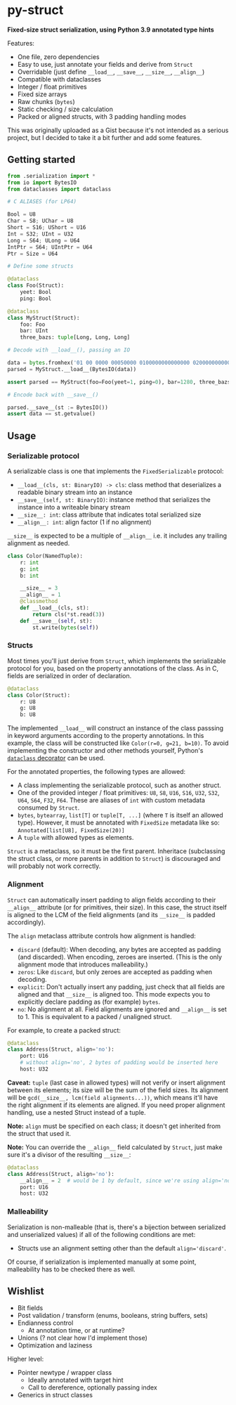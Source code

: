 # py-struct

**Fixed-size struct serialization, using Python 3.9 annotated type hints**

Features:
 - One file, zero dependencies
 - Easy to use, just annotate your fields and derive from `Struct`
 - Overridable (just define `__load__`, `__save__`, `__size__`, `__align__`)
 - Compatible with dataclasses
 - Integer / float primitives
 - Fixed size arrays
 - Raw chunks (`bytes`)
 - Static checking / size calculation
 - Packed or aligned structs, with 3 padding handling modes

This was originally uploaded as a Gist because it's not intended as a serious project, but I decided to take it a bit further and add some features.


## Getting started

~~~ python
from .serialization import *
from io import BytesIO
from dataclasses import dataclass

# C ALIASES (for LP64)

Bool = U8
Char = S8; UChar = U8
Short = S16; UShort = U16
Int = S32; UInt = U32
Long = S64; ULong = U64
IntPtr = S64; UIntPtr = U64
Ptr = Size = U64

# Define some structs

@dataclass
class Foo(Struct):
    yeet: Bool
    ping: Bool

@dataclass
class MyStruct(Struct):
    foo: Foo
    bar: UInt
    three_bazs: tuple[Long, Long, Long]

# Decode with __load__(), passing an IO

data = bytes.fromhex('01 00 0000 00050000 0100000000000000 0200000000000000 0300000000000000')
parsed = MyStruct.__load__(BytesIO(data))

assert parsed == MyStruct(foo=Foo(yeet=1, ping=0), bar=1280, three_bazs=(1, 2, 3))

# Encode back with __save__()

parsed.__save__(st := BytesIO())
assert data == st.getvalue()
~~~


## Usage

### Serializable protocol

A serializable class is one that implements the `FixedSerializable` protocol:

 - `__load__(cls, st: BinaryIO) -> cls`: class method that deserializes a readable binary stream into an instance
 - `__save__(self, st: BinaryIO)`: instance method that serializes the instance into a writeable binary stream
 - `__size__: int`: class attribute that indicates total serialized size
 - `__align__: int`: align factor (1 if no alignment)

`__size__` is expected to be a multiple of `__align__` i.e. it includes any trailing alignment as needed.

~~~ python
class Color(NamedTuple):
    r: int
    g: int
    b: int

    __size__ = 3
    __align__ = 1
    @classmethod
    def __load__(cls, st):
        return cls(*st.read(3))
    def __save__(self, st):
        st.write(bytes(self))
~~~

### Structs

Most times you'll just derive from `Struct`, which implements the serializable protocol for you, based on the property annotations of the class. As in C, fields are serialized in order of declaration.

~~~ python
@dataclass
class Color(Struct):
    r: U8
    g: U8
    b: U8
~~~

The implemented `__load__` will construct an instance of the class passsing in keyword arguments according to the property annotations. In this example, the class will be constructed like `Color(r=0, g=21, b=10)`. To avoid implementing the constructor and other methods yourself, Python's [`dataclass` decorator](https://docs.python.org/3/library/dataclasses.html) can be used.

For the annotated properties, the following types are allowed:
 - A class implementing the serializable protocol, such as another struct.
 - One of the provided integer / float primitives: `U8`, `S8`, `U16`, `S16`, `U32`, `S32`, `U64`, `S64`, `F32`, `F64`.
   These are aliases of `int` with custom metadata consumed by `Struct`.
 - `bytes`,  `bytearray`, `list[T]` or `tuple[T, ...]` (where `T` is itself an allowed type).
   However, it must be annotated with `FixedSize` metadata like so: `Annotated[list[U8], FixedSize(20)]`
 - A `tuple` with allowed types as elements.

`Struct` is a metaclass, so it must be the first parent. Inheritace (subclassing the struct class, or more parents in addition to `Struct`) is discouraged and will probably not work correctly.

### Alignment

`Struct` can automatically insert padding to align fields according to their `__align__` attribute (or for primitives, their size). In this case, the struct itself is aligned to the LCM of the field alignments (and its `__size__` is padded accordingly).

The `align` metaclass attribute controls how alignment is handled:

 - `discard` (default): When decoding, any bytes are accepted as padding (and discarded). When encoding, zeroes are inserted. (This is the only alignment mode that introduces malleability.)
 - `zeros`: Like `discard`, but only zeroes are accepted as padding when decoding.
 - `explicit`: Don't actually insert any padding, just check that all fields are aligned and that `__size__` is aligned too. This mode expects you to explicitly declare padding as (for example) `bytes`.
 - `no`: No alignment at all. Field alignments are ignored and `__align__` is set to 1. This is equivalent to a packed / unaligned struct.

For example, to create a packed struct:

~~~ python
@dataclass
class Address(Struct, align='no'):
    port: U16
    # without align='no', 2 bytes of padding would be inserted here
    host: U32
~~~

**Caveat:** `tuple` (last case in allowed types) will not verify or insert alignment between its elements; its size will be the sum of the field sizes. Its alignment will be `gcd(__size__, lcm(field alignments...))`, which means it'll have the right alignment if its elements are aligned. If you need proper alignment handling, use a nested Struct instead of a tuple.

**Note:** `align` must be specified on each class; it doesn't get inherited from the struct that used it.

**Note:** You can override the `__align__` field calculated by `Struct`, just make sure it's a divisor of the resulting `__size__`:

~~~ python
@dataclass
class Address(Struct, align='no'):
    __align__ = 2  # would be 1 by default, since we're using align='no'
    port: U16
    host: U32
~~~

### Malleability

Serialization is non-malleable (that is, there's a bijection between serialized and unserialized values) if all of the following conditions are met:

 - Structs use an alignment setting other than the default `align='discard'`.

Of course, if serialization is implemented manually at some point, malleability has to be checked there as well.


## Wishlist

 - Bit fields
 - Post validation / transform (enums, booleans, string buffers, sets)
 - Endianness control
   - At annotation time, or at runtime?
 - Unions (? not clear how I'd implement those)
 - Optimization and laziness

Higher level:

 - Pointer newtype / wrapper class
   - Ideally annotated with target hint
   - Call to dereference, optionally passing index
 - Generics in struct classes
